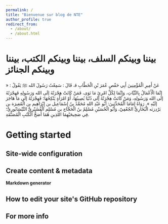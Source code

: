 ```yaml
---
permalink: /
title: "Bienvenue sur blog de NTE"
author_profile: true
redirect_from: 
  - /about/
  - /about.html
---
```




بيننا وبينكم السلف، بيننا وبينكم الكتب، بيننا وبينكم الجنائز
======
عَنْ أَمِيرِ الْمُؤْمِنِينَ أَبِي حَفْصٍ عُمَرَ بْنِ الْخَطَّابِ ﭬ، قَالَ : سَمِعْتُ رَسُولَ الله ﷺ يَقُولُ : « إنَّمَا الْأَعْمَالُ بِالنِّيَّاتِ، وَإِنَّمَا لِكُلِّ امْرِئٍ مَا نَوَى، فَمَنْ كَانَتْ هِجْرَتُهُ إلَى الله وَرَسُولِهِ فَهِجْرَتُهُ إلَى الله وَرَسُولِهِ، وَمَنْ كَانَتْ هِجْرَتُهُ إلى دُنْيَا يُصِيبُهَا، أَوْ امْرَأَةٍ يَنْكِحُهَا؛ فَهِجْرَتُهُ إلَى مَا هَاجَرَ إلَيْهِ ».
 رَوَاهُ إِمَامَا الْمُحَدِّثِينَ: أبُو عَبْدِ اللهِ مُحَمَّدُ بنُ إِسْمَاعِيل بن إِبْرَاهِيم بن الْمُغِيرَة بن بَرْدِزبَه الْبُخَارِيُّ الجُعْفِيّ، وَأَبُو الْحُسَيْنِ مُسْلِمٌ بنُ الْحَجَّاج بن مُسْلِم الْقُشَيْرِيُّ النَّيْسَابُورِيُّ؛ فِي صَحِيحَيْهِمَا اللذِينِ هُمَا أَصَحُّ الْكُتُبِ الْمُصَنَّفَةِ.

Getting started
======


Site-wide configuration
------


Create content & metadata
------


**Markdown generator**



How to edit your site's GitHub repository
------


For more info
------

